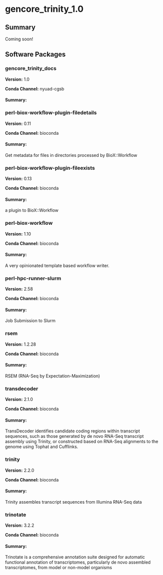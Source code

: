 # gencore_trinity_1.0
## Summary

Coming soon!

## Software Packages

### gencore_trinity_docs
**Version:** 1.0

**Conda Channel:** nyuad-cgsb

#### Summary:




### perl-biox-workflow-plugin-filedetails
**Version:** 0.11

**Conda Channel:** bioconda

#### Summary:
Get metadata for files in directories processed by BioX::Workflow



### perl-biox-workflow-plugin-fileexists
**Version:** 0.13

**Conda Channel:** bioconda

#### Summary:
a plugin to BioX::Workflow



### perl-biox-workflow
**Version:** 1.10

**Conda Channel:** bioconda

#### Summary:
A very opinionated template based workflow writer.



### perl-hpc-runner-slurm
**Version:** 2.58

**Conda Channel:** bioconda

#### Summary:
Job Submission to Slurm



### rsem
**Version:** 1.2.28

**Conda Channel:** bioconda

#### Summary:
RSEM (RNA-Seq by Expectation-Maximization)



### transdecoder
**Version:** 2.1.0

**Conda Channel:** bioconda

#### Summary:
TransDecoder identifies candidate coding regions within transcript sequences, such as those generated by de novo RNA-Seq transcript assembly using Trinity, or constructed based on RNA-Seq alignments to the genome using Tophat and Cufflinks.



### trinity
**Version:** 2.2.0

**Conda Channel:** bioconda

#### Summary:
Trinity assembles transcript sequences from Illumina RNA-Seq data



### trinotate
**Version:** 3.2.2

**Conda Channel:** bioconda

#### Summary:
Trinotate is a comprehensive annotation suite designed for automatic functional annotation of transcriptomes, particularly de novo assembled transcriptomes, from model or non-model organisms



